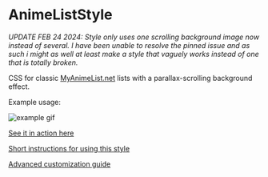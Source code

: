 # AnimeListStyle

*UPDATE FEB 24 2024: Style only uses one scrolling background image now instead of several. I have been unable to resolve the pinned issue and as such i might as well at least make a style that vaguely works instead of one that is totally broken.*

CSS for classic [MyAnimeList.net](https://myanimelist.net) lists with a parallax-scrolling background effect. 

Example usage:

![example gif](example-new.gif?raw=true)

[See it in action here](https://myanimelist.net/animelist/dootsnaps)

[Short instructions for using this style](https://github.com/dootsnaps/AnimeListStyle/wiki/How-to-use-this-style)

[Advanced customization guide](https://github.com/dootsnaps/AnimeListStyle/wiki/Advanced-Customization)
